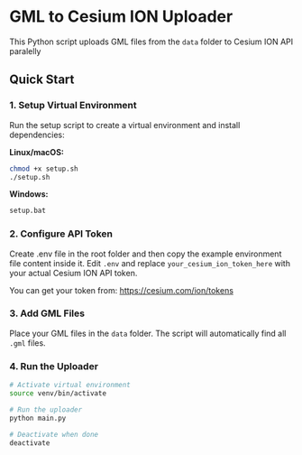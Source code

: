 # GML to Cesium ION Uploader

This Python script uploads GML files from the `data` folder to Cesium ION API paralelly

## Quick Start

### 1. Setup Virtual Environment

Run the setup script to create a virtual environment and install dependencies:

**Linux/macOS:**

```bash
chmod +x setup.sh
./setup.sh
```

**Windows:**

```cmd
setup.bat
```

### 2. Configure API Token

Create .env file in the root folder and then copy the example environment file content inside it.
Edit `.env` and replace `your_cesium_ion_token_here` with your actual Cesium ION API token.

You can get your token from: https://cesium.com/ion/tokens

### 3. Add GML Files

Place your GML files in the `data` folder. The script will automatically find all `.gml` files.

### 4. Run the Uploader

```bash
# Activate virtual environment
source venv/bin/activate

# Run the uploader
python main.py

# Deactivate when done
deactivate
```
